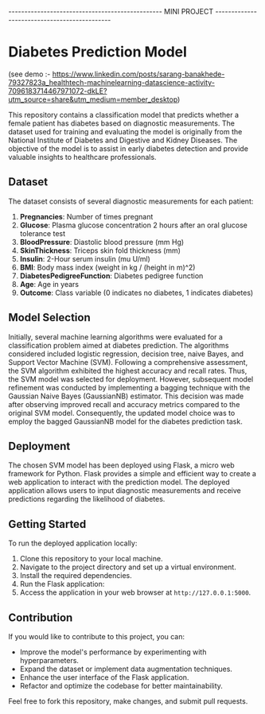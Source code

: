 ------------------------------------------------ MINI PROJECT ---------------------------------------------
# Diabetes Prediction Model
(see demo :- https://www.linkedin.com/posts/sarang-banakhede-79327823a_healthtech-machinelearning-datascience-activity-7096183714467971072-dkLE?utm_source=share&utm_medium=member_desktop)

This repository contains a classification model that predicts whether a female patient has diabetes based on diagnostic measurements.
The dataset used for training and evaluating the model is originally from the National Institute of Diabetes and Digestive and Kidney Diseases. 
The objective of the model is to assist in early diabetes detection and provide valuable insights to healthcare professionals.

## Dataset

The dataset consists of several diagnostic measurements for each patient:

1. **Pregnancies**: Number of times pregnant
2. **Glucose**: Plasma glucose concentration 2 hours after an oral glucose tolerance test
3. **BloodPressure**: Diastolic blood pressure (mm Hg)
4. **SkinThickness**: Triceps skin fold thickness (mm)
5. **Insulin**: 2-Hour serum insulin (mu U/ml)
6. **BMI**: Body mass index (weight in kg / (height in m)^2)
7. **DiabetesPedigreeFunction**: Diabetes pedigree function
8. **Age**: Age in years
9. **Outcome**: Class variable (0 indicates no diabetes, 1 indicates diabetes)

## Model Selection

Initially, several machine learning algorithms were evaluated for a classification problem aimed at diabetes prediction. The algorithms considered included logistic regression, decision tree, naive Bayes, and Support Vector Machine (SVM). Following a comprehensive assessment, the SVM algorithm exhibited the highest accuracy and recall rates. Thus, the SVM model was selected for deployment.
However, subsequent model refinement was conducted by implementing a bagging technique with the Gaussian Naive Bayes (GaussianNB) estimator. This decision was made after observing improved recall and accuracy metrics compared to the original SVM model. Consequently, the updated model choice was to employ the bagged GaussianNB model for the diabetes prediction task.

## Deployment

The chosen SVM model has been deployed using Flask, a micro web framework for Python. 
Flask provides a simple and efficient way to create a web application to interact with the prediction model. 
The deployed application allows users to input diagnostic measurements and receive predictions regarding the likelihood of diabetes.

## Getting Started

To run the deployed application locally:

1. Clone this repository to your local machine.
2. Navigate to the project directory and set up a virtual environment.
3. Install the required dependencies.
4. Run the Flask application:
5. Access the application in your web browser at `http://127.0.0.1:5000`.

## Contribution

If you would like to contribute to this project, you can:

- Improve the model's performance by experimenting with hyperparameters.
- Expand the dataset or implement data augmentation techniques.
- Enhance the user interface of the Flask application.
- Refactor and optimize the codebase for better maintainability.

Feel free to fork this repository, make changes, and submit pull requests.

